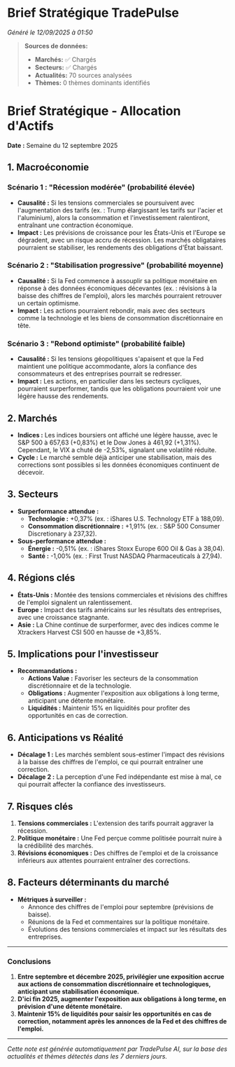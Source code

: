 # Brief Stratégique TradePulse

*Généré le 12/09/2025 à 01:50*

> **Sources de données:**
> - **Marchés:** ✅ Chargés
> - **Secteurs:** ✅ Chargés
> - **Actualités:** 70 sources analysées
> - **Thèmes:** 0 thèmes dominants identifiés

# Brief Stratégique - Allocation d'Actifs

**Date :** Semaine du 12 septembre 2025

## 1. Macroéconomie

### Scénario 1 : "Récession modérée" (probabilité élevée)
- **Causalité :** Si les tensions commerciales se poursuivent avec l'augmentation des tarifs (ex. : Trump élargissant les tarifs sur l'acier et l'aluminium), alors la consommation et l'investissement ralentiront, entraînant une contraction économique.
- **Impact :** Les prévisions de croissance pour les États-Unis et l'Europe se dégradent, avec un risque accru de récession. Les marchés obligataires pourraient se stabiliser, les rendements des obligations d'État baissant.

### Scénario 2 : "Stabilisation progressive" (probabilité moyenne)
- **Causalité :** Si la Fed commence à assouplir sa politique monétaire en réponse à des données économiques décevantes (ex. : révisions à la baisse des chiffres de l'emploi), alors les marchés pourraient retrouver un certain optimisme.
- **Impact :** Les actions pourraient rebondir, mais avec des secteurs comme la technologie et les biens de consommation discrétionnaire en tête.

### Scénario 3 : "Rebond optimiste" (probabilité faible)
- **Causalité :** Si les tensions géopolitiques s'apaisent et que la Fed maintient une politique accommodante, alors la confiance des consommateurs et des entreprises pourrait se redresser.
- **Impact :** Les actions, en particulier dans les secteurs cycliques, pourraient surperformer, tandis que les obligations pourraient voir une légère hausse des rendements.

## 2. Marchés
- **Indices :** Les indices boursiers ont affiché une légère hausse, avec le S&P 500 à 657,63 (+0,83%) et le Dow Jones à 461,92 (+1,31%). Cependant, le VIX a chuté de -2,53%, signalant une volatilité réduite.
- **Cycle :** Le marché semble déjà anticiper une stabilisation, mais des corrections sont possibles si les données économiques continuent de décevoir.

## 3. Secteurs
- **Surperformance attendue :** 
  - **Technologie :** +0,37% (ex. : iShares U.S. Technology ETF à 188,09).
  - **Consommation discrétionnaire :** +1,91% (ex. : S&P 500 Consumer Discretionary à 237,32).
- **Sous-performance attendue :**
  - **Énergie :** -0,51% (ex. : iShares Stoxx Europe 600 Oil & Gas à 38,04).
  - **Santé :** -1,00% (ex. : First Trust NASDAQ Pharmaceuticals à 27,94).

## 4. Régions clés
- **États-Unis :** Montée des tensions commerciales et révisions des chiffres de l'emploi signalent un ralentissement.
- **Europe :** Impact des tarifs américains sur les résultats des entreprises, avec une croissance stagnante.
- **Asie :** La Chine continue de surperformer, avec des indices comme le Xtrackers Harvest CSI 500 en hausse de +3,85%.

## 5. Implications pour l'investisseur
- **Recommandations :**
  - **Actions Value :** Favoriser les secteurs de la consommation discrétionnaire et de la technologie.
  - **Obligations :** Augmenter l'exposition aux obligations à long terme, anticipant une détente monétaire.
  - **Liquidités :** Maintenir 15% en liquidités pour profiter des opportunités en cas de correction.

## 6. Anticipations vs Réalité
- **Décalage 1 :** Les marchés semblent sous-estimer l'impact des révisions à la baisse des chiffres de l'emploi, ce qui pourrait entraîner une correction.
- **Décalage 2 :** La perception d'une Fed indépendante est mise à mal, ce qui pourrait affecter la confiance des investisseurs.

## 7. Risques clés
1. **Tensions commerciales :** L'extension des tarifs pourrait aggraver la récession.
2. **Politique monétaire :** Une Fed perçue comme politisée pourrait nuire à la crédibilité des marchés.
3. **Révisions économiques :** Des chiffres de l'emploi et de la croissance inférieurs aux attentes pourraient entraîner des corrections.

## 8. Facteurs déterminants du marché
- **Métriques à surveiller :** 
  - Annonce des chiffres de l'emploi pour septembre (prévisions de baisse).
  - Réunions de la Fed et commentaires sur la politique monétaire.
  - Évolutions des tensions commerciales et impact sur les résultats des entreprises.

---

### Conclusions
1. **Entre septembre et décembre 2025, privilégier une exposition accrue aux actions de consommation discrétionnaire et technologiques, anticipant une stabilisation économique.**
2. **D'ici fin 2025, augmenter l'exposition aux obligations à long terme, en prévision d'une détente monétaire.**
3. **Maintenir 15% de liquidités pour saisir les opportunités en cas de correction, notamment après les annonces de la Fed et des chiffres de l'emploi.**

---

*Cette note est générée automatiquement par TradePulse AI, sur la base des actualités et thèmes détectés dans les 7 derniers jours.*
